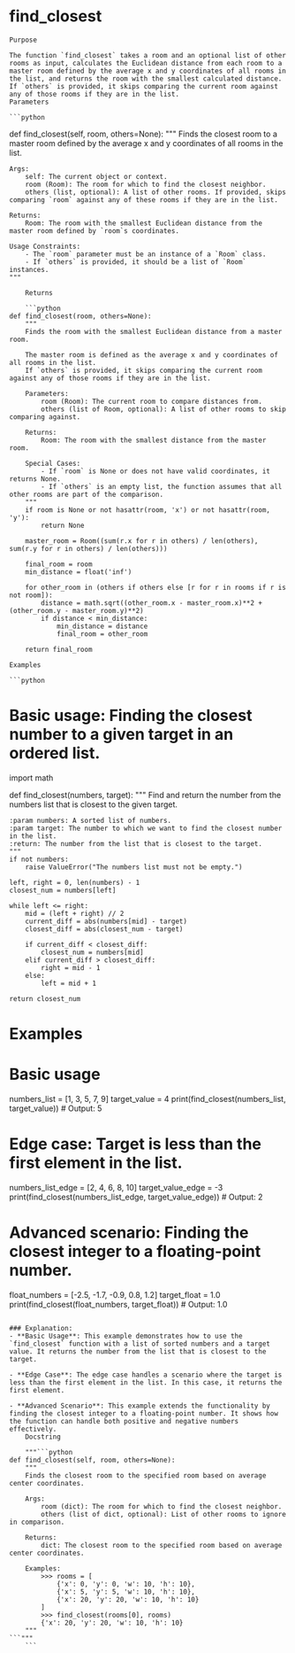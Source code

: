 # find_closest

    Purpose

    The function `find_closest` takes a room and an optional list of other rooms as input, calculates the Euclidean distance from each room to a master room defined by the average x and y coordinates of all rooms in the list, and returns the room with the smallest calculated distance. If `others` is provided, it skips comparing the current room against any of those rooms if they are in the list.
    Parameters

    ```python
def find_closest(self, room, others=None):
    """
    Finds the closest room to a master room defined by the average x and y coordinates of all rooms in the list.

    Args:
        self: The current object or context.
        room (Room): The room for which to find the closest neighbor.
        others (list, optional): A list of other rooms. If provided, skips comparing `room` against any of these rooms if they are in the list.

    Returns:
        Room: The room with the smallest Euclidean distance from the master room defined by `room`s coordinates.

    Usage Constraints:
        - The `room` parameter must be an instance of a `Room` class.
        - If `others` is provided, it should be a list of `Room` instances.
    """
```
    Returns

    ```python
def find_closest(room, others=None):
    """
    Finds the room with the smallest Euclidean distance from a master room.

    The master room is defined as the average x and y coordinates of all rooms in the list.
    If `others` is provided, it skips comparing the current room against any of those rooms if they are in the list.

    Parameters:
        room (Room): The current room to compare distances from.
        others (list of Room, optional): A list of other rooms to skip comparing against.

    Returns:
        Room: The room with the smallest distance from the master room.

    Special Cases:
        - If `room` is None or does not have valid coordinates, it returns None.
        - If `others` is an empty list, the function assumes that all other rooms are part of the comparison.
    """
    if room is None or not hasattr(room, 'x') or not hasattr(room, 'y'):
        return None

    master_room = Room((sum(r.x for r in others) / len(others), sum(r.y for r in others) / len(others)))

    final_room = room
    min_distance = float('inf')

    for other_room in (others if others else [r for r in rooms if r is not room]):
        distance = math.sqrt((other_room.x - master_room.x)**2 + (other_room.y - master_room.y)**2)
        if distance < min_distance:
            min_distance = distance
            final_room = other_room

    return final_room
```
    Examples

    ```python
# Basic usage: Finding the closest number to a given target in an ordered list.
import math

def find_closest(numbers, target):
    """
    Find and return the number from the numbers list that is closest to the given target.

    :param numbers: A sorted list of numbers.
    :param target: The number to which we want to find the closest number in the list.
    :return: The number from the list that is closest to the target.
    """
    if not numbers:
        raise ValueError("The numbers list must not be empty.")

    left, right = 0, len(numbers) - 1
    closest_num = numbers[left]

    while left <= right:
        mid = (left + right) // 2
        current_diff = abs(numbers[mid] - target)
        closest_diff = abs(closest_num - target)

        if current_diff < closest_diff:
            closest_num = numbers[mid]
        elif current_diff > closest_diff:
            right = mid - 1
        else:
            left = mid + 1

    return closest_num

# Examples
# Basic usage
numbers_list = [1, 3, 5, 7, 9]
target_value = 4
print(find_closest(numbers_list, target_value))  # Output: 5

# Edge case: Target is less than the first element in the list.
numbers_list_edge = [2, 4, 6, 8, 10]
target_value_edge = -3
print(find_closest(numbers_list_edge, target_value_edge))  # Output: 2

# Advanced scenario: Finding the closest integer to a floating-point number.
float_numbers = [-2.5, -1.7, -0.9, 0.8, 1.2]
target_float = 1.0
print(find_closest(float_numbers, target_float))  # Output: 1.0
```

### Explanation:
- **Basic Usage**: This example demonstrates how to use the `find_closest` function with a list of sorted numbers and a target value. It returns the number from the list that is closest to the target.
  
- **Edge Case**: The edge case handles a scenario where the target is less than the first element in the list. In this case, it returns the first element.

- **Advanced Scenario**: This example extends the functionality by finding the closest integer to a floating-point number. It shows how the function can handle both positive and negative numbers effectively.
    Docstring

    """```python
def find_closest(self, room, others=None):
    """
    Finds the closest room to the specified room based on average center coordinates.

    Args:
        room (dict): The room for which to find the closest neighbor.
        others (list of dict, optional): List of other rooms to ignore in comparison.

    Returns:
        dict: The closest room to the specified room based on average center coordinates.

    Examples:
        >>> rooms = [
            {'x': 0, 'y': 0, 'w': 10, 'h': 10},
            {'x': 5, 'y': 5, 'w': 10, 'h': 10},
            {'x': 20, 'y': 20, 'w': 10, 'h': 10}
        ]
        >>> find_closest(rooms[0], rooms)
        {'x': 20, 'y': 20, 'w': 10, 'h': 10}
    """
```"""
    ```